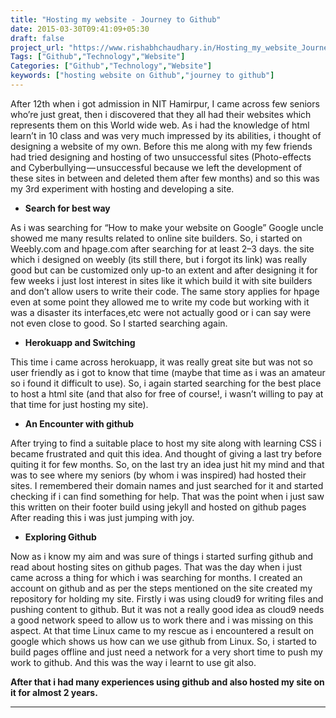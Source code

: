 ```yaml
---
title: "Hosting my website - Journey to Github"
date: 2015-03-30T09:41:09+05:30
draft: false
project_url: "https://www.rishabhchaudhary.in/Hosting_my_website_Journey_to_Github.md/"
Tags: ["Github","Technology","Website"]
Categories: ["Github","Technology","Website"]
keywords: ["hosting website on Github","journey to github"]
---
```


After 12th when i got admission in NIT Hamirpur, I came across few seniors who’re just great, then i discovered that they all had their websites which represents them on this World wide web. As i had the knowledge of html learn’t in 10 class and was very much impressed by its abilities, i thought of designing a website of my own. Before this me along with my few friends had tried designing and hosting of two unsuccessful sites (Photo-effects and Cyberbullying — unsuccessful because we left the development of these sites in between and deleted them after few months) and so this was my 3rd experiment with hosting and developing a site.


* **Search for best way**

As i was searching for “How to make your website on Google” Google uncle showed me many results related to online site builders. So, i started on Weebly.com and hpage.com after searching for at least 2–3 days. the site which i designed on weebly (its still there, but i forgot its link) was really good but can be customized only up-to an extent and after designing it for few weeks i just lost interest in sites like it which build it with site builders and don’t allow users to write their code. The same story applies for hpage even at some point they allowed me to write my code but working with it was a disaster its interfaces,etc were not actually good or i can say were not even close to good. So I started searching again.


* **Herokuapp and Switching**

This time i came across herokuapp, it was really great site but was not so user friendly as i got to know that time (maybe that time as i was an amateur so i found it difficult to use). So, i again started searching for the best place to host a html site (and that also for free of course!, i wasn’t willing to pay at that time for just hosting my site).


* **An Encounter with github**

After trying to find a suitable place to host my site along with learning CSS i became frustrated and quit this idea. And thought of giving a last try before quiting it for few months. So, on the last try an idea just hit my mind and that was to see where my seniors (by whom i was inspired) had hosted their sites. I remembered their domain names and just searched for it and started checking if i can find something for help. That was the point when i just saw this written on their footer build using jekyll and hosted on github pages After reading this i was just jumping with joy.


* **Exploring Github**

Now as i know my aim and was sure of things i started surfing github and read about hosting sites on github pages. That was the day when i just came across a thing for which i was searching for months. I created an account on github and as per the steps mentioned on the site created my repository for holding my site. Firstly i was using cloud9 for writing files and pushing content to github. But it was not a really good idea as cloud9 needs a good network speed to allow us to work there and i was missing on this aspect. At that time Linux came to my rescue as i encountered a result on google which shows us how can we use github from Linux. So, i started to build pages offline and just need a network for a very short time to push my work to github. And this was the way i learnt to use git also.

**After that i had many experiences using github and also hosted my site on it for almost 2 years.**

___________________________________________
